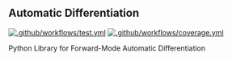## Automatic Differentiation 

[![.github/workflows/test.yml](https://code.harvard.edu/CS107/team50/actions/workflows/test.yml/badge.svg)](https://code.harvard.edu/CS107/team50/actions/workflows/test.yml) [![.github/workflows/coverage.yml](https://code.harvard.edu/CS107/team50/actions/workflows/coverage.yml/badge.svg)](https://code.harvard.edu/CS107/team50/actions/workflows/coverage.yml)

Python Library for Forward-Mode Automatic Differentiation
